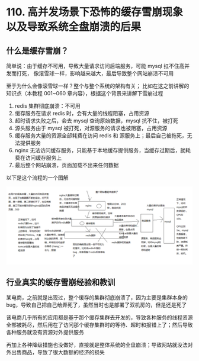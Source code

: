 # 110. 高并发场景下恐怖的缓存雪崩现象以及导致系统全盘崩溃的后果

## 什么是缓存雪崩？
简单说：由于缓存不可用，导致大量请求访问后端服务，可能 mysql 扛不住高并发而打死，
像滚雪球一样，影响越来越大，最后导致整个网站崩溃不可用

至于为什么会像滚雪球一样？整个与整个系统的架构有关；
比如在这之前讲解的知识点（本教程 001~060 章内容），根据这个背景来讲解下雪崩过程

1. redis 集群彻底崩溃：不可用
2. 缓存服务在请求 redis 时，会有大量的线程阻塞，占用资源
3. 超时请求失败之后，会去 mysql 查询原始数据，mysql 抗不住，被打死
4. 源头服务由于 mysql 被打死，对源服务的请求也被阻塞，占用资源
5. 缓存服务大量的资源全部耗费在访问 redis 和 源服务上；最后自己被拖死，无法提供服务
6. nginx 无法访问缓存服务，只能基于本地缓存提供服务，当缓存过期后，就耗费在访问缓存服务上
7. 最后整个网站崩溃，页面加载不出来任何数据

以下是这个流程的一个图解

![](./assets/markdown-img-paste-20190618231112839.png)

## 行业真实的缓存雪崩经验和教训
某电商，之前就是出现过，整个缓存的集群彻底崩溃了，因为主要是集群本身的 bug，导致自己把自己给弄死了，虽然当时也是部署了双机房的，但是还是死了

该电商几乎所有的应用都是基于那个缓存集群去开发的，导致各种服务的线程资源全部被耗尽，然后用在了访问那个缓存集群时的等待、超时和报错上了；然后导致各种服务就没有资源对外提供服务

再加上各种降级措施也没做好，直接就是整体系统的全盘崩溃；导致网站就没法对外出售商品，导致了很大数额的经济的损失


<iframe  height="500px" width="100%" frameborder=0 allowfullscreen="true" :src="$withBase('/ads.html')"></iframe>